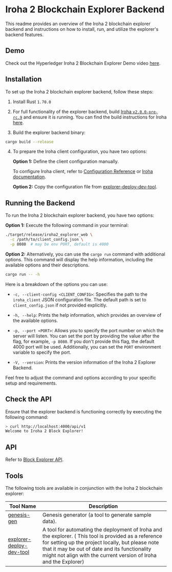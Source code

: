 # Iroha 2 Blockchain Explorer Backend

This readme provides an overview of the Iroha 2 blockchain explorer backend and instructions on how to install, run, and utilize the explorer's backend features.

## Demo

Check out the Hyperledger Iroha 2 Blockchain Explorer Demo video [here](https://www.youtube.com/watch?v=aze3jwW6d-U).

## Installation

To set up the Iroha 2 blockchain explorer backend, follow these steps:

1. Install Rust `1.70.0`
2. For full functionality of the explorer backend, build [Iroha `v2.0.0-pre-rc.9`](https://github.com/hyperledger/iroha/tree/ea45b5053018acd48340024800786ff5a3d0904d) and ensure it is running. You can find the build instructions for Iroha [here](https://hyperledger.github.io/iroha-2-docs/guide/build.html).

3. Build the explorer backend binary:

```bash
cargo build --release
```

4. To prepare the Iroha client configuration, you have two options:

   **Option 1:** Define the client configuration manually.

   To configure Iroha client, refer to [Configuration Reference](https://github.com/hyperledger/iroha/blob/ea45b5053018acd48340024800786ff5a3d0904d/docs/source/references/config.md) or [Iroha documentation](https://hyperledger.github.io/iroha-2-docs/guide/configure/client-configuration.html).

   **Option 2:** Copy the configuration file
   from [explorer-deploy-dev-tool](https://github.com/0x009922/explorer-deploy-dev-tool).

## Running the Backend

To run the Iroha 2 blockchain explorer backend, you have two options:

**Option 1:**
Execute the following command in your terminal:

```bash
./target/release/iroha2_explorer_web \
  -c /path/to/client_config.json \
  -p 8080  # may be env PORT, default is 4000
```

**Option 2:**
Alternatively, you can use the `cargo run` command with additional options.
This command will display the help information, including the available options and their descriptions.

```bash
cargo run -- -h
```

Here is a breakdown of the options you can use:

- `-c, --client-config <CLIENT_CONFIG>`: Specifies the path to the `iroha_client` JSON configuration file. The default path is set to `client_config.json` if not provided explicitly.

- `-h, --help`: Prints the help information, which provides an overview of the available options.

- `-p, --port <PORT>`: Allows you to specify the port number on which the server will listen. You can set the port by providing the value after the flag, for example, `-p 8080`. If you don't provide this flag, the default 4000 port will be used. Additionally, you can set the `PORT` environment variable to specify the port.

- `-V, --version`: Prints the version information of the Iroha 2 Explorer Backend.

Feel free to adjust the command and options according to your specific setup and requirements.

## Check the API

Ensure that the explorer backend is functioning correctly by executing the following command:

```bash
> curl http://localhost:4000/api/v1
Welcome to Iroha 2 Block Explorer!
```

## API

Refer to [Block Explorer API](api.md).

## Tools

The following tools are available in conjunction with the Iroha 2 blockchain explorer:

| Tool Name                                                                        | Description                                                                                                                                                                                                                                                                      |
| -------------------------------------------------------------------------------- | -------------------------------------------------------------------------------------------------------------------------------------------------------------------------------------------------------------------------------------------------------------------------------- |
| [genesis-gen](./tools/genesis-gen/README.md)                                     | Genesis generator (a tool to generate sample data).                                                                                                                                                                                                                              |
| [explorer-deploy-dev-tool](https://github.com/0x009922/explorer-deploy-dev-tool) | A tool for automating the deployment of Iroha and the explorer. ( This tool is provided as a reference for setting up the project locally, but please note that it may be out of date and its functionality might not align with the current version of Iroha and the Explorer) |
